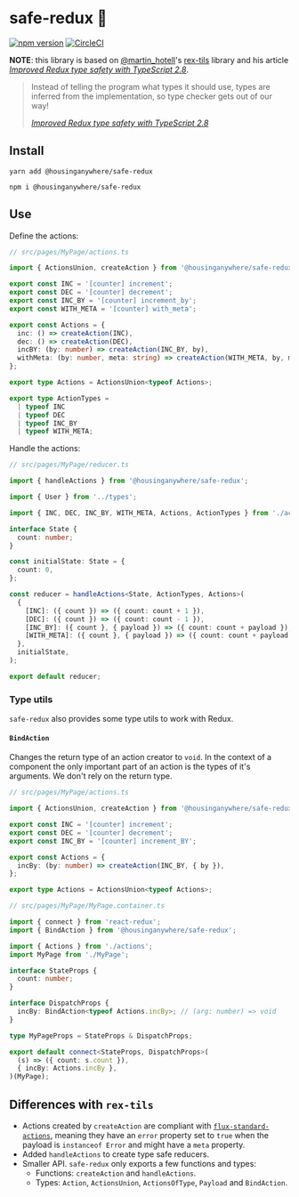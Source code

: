 # safe-redux :evergreen_tree:

[![npm version](https://badge.fury.io/js/%40housinganywhere%2Fsafe-redux.svg)](https://badge.fury.io/js/%40housinganywhere%2Fsafe-redux)
[![CircleCI](https://circleci.com/gh/housinganywhere/safe-redux.svg?style=svg)](https://circleci.com/gh/housinganywhere/safe-redux)

**NOTE**: this library is based on [@martin_hotell](https://github.com/Hotell)'s
[rex-tils](https://github.com/Hotell/rex-tils) library and his article
[_Improved Redux type safety with TypeScript 2.8_](https://medium.com/@martin_hotell/improved-redux-type-safety-with-typescript-2-8-2c11a8062575).

> Instead of telling the program what types it should use, types are inferred
> from the implementation, so type checker gets out of our way!
>
> [_Improved Redux type safety with TypeScript 2.8_](https://medium.com/@martin_hotell/improved-redux-type-safety-with-typescript-2-8-2c11a8062575)

## Install

```
yarn add @housinganywhere/safe-redux

npm i @housinganywhere/safe-redux
```

## Use

Define the actions:

```ts
// src/pages/MyPage/actions.ts

import { ActionsUnion, createAction } from '@housinganywhere/safe-redux';

export const INC = '[counter] increment';
export const DEC = '[counter] decrement';
export const INC_BY = '[counter] increment_by';
export const WITH_META = '[counter] with_meta';

export const Actions = {
  inc: () => createAction(INC),
  dec: () => createAction(DEC),
  incBY: (by: number) => createAction(INC_BY, by),
  withMeta: (by: number, meta: string) => createAction(WITH_META, by, meta),
};

export type Actions = ActionsUnion<typeof Actions>;

export type ActionTypes =
  | typeof INC
  | typeof DEC
  | typeof INC_BY
  | typeof WITH_META;
```

Handle the actions:

```ts
// src/pages/MyPage/reducer.ts

import { handleActions } from '@housinganywhere/safe-redux';

import { User } from '../types';

import { INC, DEC, INC_BY, WITH_META, Actions, ActionTypes } from './actions';

interface State {
  count: number;
}

const initialState: State = {
  count: 0,
};

const reducer = handleActions<State, ActionTypes, Actions>(
  {
    [INC]: ({ count }) => ({ count: count + 1 }),
    [DEC]: ({ count }) => ({ count: count - 1 }),
    [INC_BY]: ({ count }, { payload }) => ({ count: count + payload }),
    [WITH_META]: ({ count }, { payload }) => ({ count: count + payload }),
  },
  initialState,
);

export default reducer;
```

### Type utils

`safe-redux` also provides some type utils to work with Redux.

#### `BindAction`

Changes the return type of an action creator to `void`. In the context of a
component the only important part of an action is the types of it's arguments.
We don't rely on the return type.

```typescript
// src/pages/MyPage/actions.ts

import { ActionsUnion, createAction } from '@housinganywhere/safe-redux';

export const INC = '[counter] increment';
export const DEC = '[counter] decrement';
export const INC_BY = '[counter] increment_BY';

export const Actions = {
  incBy: (by: number) => createAction(INC_BY, { by }),
};

export type Actions = ActionsUnion<typeof Actions>;

// src/pages/MyPage/MyPage.container.ts

import { connect } from 'react-redux';
import { BindAction } from '@housinganywhere/safe-redux';

import { Actions } from './actions';
import MyPage from './MyPage';

interface StateProps {
  count: number;
}

interface DispatchProps {
  incBy: BindAction<typeof Actions.incBy>; // (arg: number) => void
}

type MyPageProps = StateProps & DispatchProps;

export default connect<StateProps, DispatchProps>(
  (s) => ({ count: s.count }),
  { incBy: Actions.incBy },
)(MyPage);
```

## Differences with `rex-tils`

- Actions created by `createAction` are compliant with
  [`flux-standard-actions`](https://github.com/redux-utilities/flux-standard-action),
  meaning they have an `error` property set to `true` when the payload is
  `instanceof Error` and might have a `meta` property.
- Added `handleActions` to create type safe reducers.
- Smaller API. `safe-redux` only exports a few functions and types:
  - Functions: `createAction` and `handleActions`.
  - Types: `Action`, `ActionsUnion`, `ActionsOfType`, `Payload` and
    `BindAction`.
